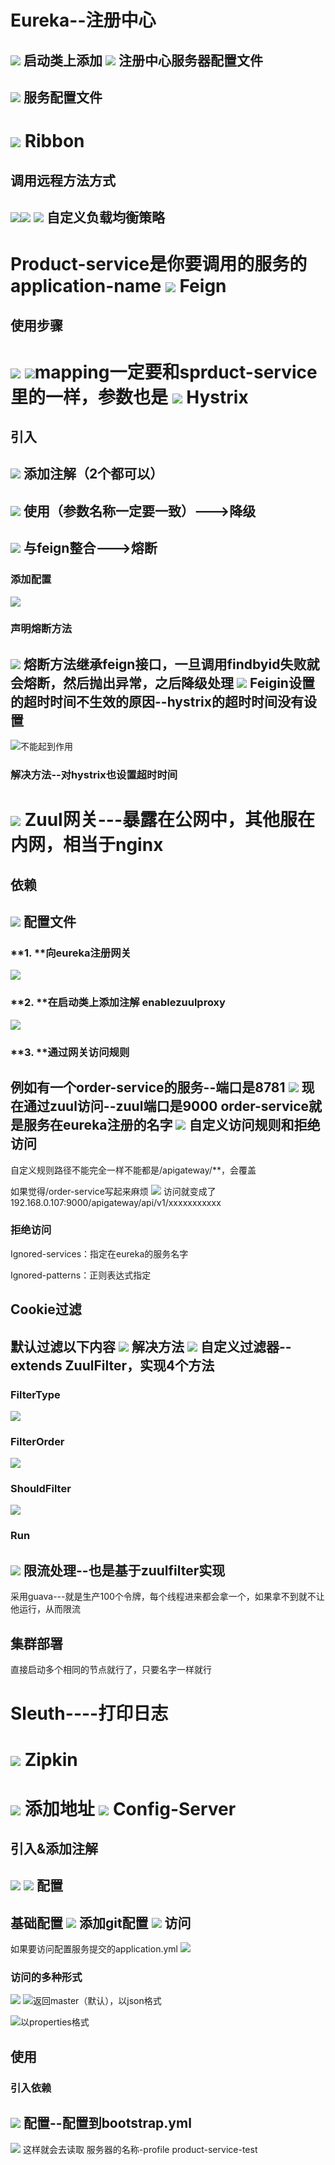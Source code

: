 **Eureka--注册中心**
================
![](../_v_images/_1582725557_29830.png)
启动类上添加
![](../_v_images/_1582725561_8275.png)
****注册中心服务器配置文件****
-------------------
![](../_v_images/_1582725572_24220.png)
****服务配置文件****
--------------
![](../_v_images/_1582725577_24550.png)
****Ribbon****
==============

****调用远程方法方式****
----------------
![](../_v_images/_1582725606_10236.png)![](../_v_images/_1582725610_21847.png)
![](../_v_images/_1582725615_6896.png)
****自定义负载均衡策略****
-----------------

Product-service是你要调用的服务的application-name
![](../_v_images/_1582725619_31767.png)
****Feign****
=============

****使用步骤****
------------
![](../_v_images/_1582725625_12795.png)
![](../_v_images/_1582725632_30387.png)mapping一定要和sprduct-service里的一样，参数也是
![](../_v_images/_1582725636_24084.png)
****Hystrix****
===============

****引入****
----------
![](../_v_images/_1582725642_3399.png)
****添加注解（2个都可以）****
-------------------
![](../_v_images/_1582725646_32220.png)
****使用（参数名称一定要一致）--->降级****
---------------------------
![](../_v_images/_1582725652_26369.png)
****与feign整合--->熔断****
----------------------

### ****添加配置****
![](../_v_images/_1582725658_6806.png)
### ****声明熔断方法****
![](../_v_images/_1582725663_5051.png)
熔断方法继承feign接口，一旦调用findbyid失败就会熔断，然后抛出异常，之后降级处理
![](../_v_images/_1582725670_2509.png)
****Feigin设置的超时时间不生效的原因--hystrix的超时时间没有设置****
---------------------------------------------

![](../_v_images/_1582725678_27527.png)不能起到作用

### ****解决方法--对hystrix也设置超时时间****
![](../_v_images/_1582725685_307.png)
****Zuul网关---暴露在公网中，其他服在内网，相当于nginx****
=======================================

****依赖****
----------
![](../_v_images/_1582725690_15249.png)
****配置文件****
------------

### **1. ******向eureka注册网关****
![](../_v_images/_1582725697_22148.png)
### **2. ******在启动类上添加注解 enablezuulproxy****
![](../_v_images/_1582725702_13045.png)
### **3. ******通过网关访问规则****

例如有一个order-service的服务--端口是8781
![](../_v_images/_1582725709_13168.png)
现在通过zuul访问--zuul端口是9000  order-service就是服务在eureka注册的名字
![](../_v_images/_1582725714_22409.png)
****自定义访问规则和拒绝访问****
--------------------

自定义规则路径不能完全一样不能都是/apigateway/**，会覆盖

如果觉得/order-service写起来麻烦
![](../_v_images/_1582725723_1492.png)
访问就变成了192.168.0.107:9000/apigateway/api/v1/xxxxxxxxxxx

### ****拒绝访问****

Ignored-services：指定在eureka的服务名字

Ignored-patterns：正则表达式指定

****Cookie过滤****
----------------

默认过滤以下内容
![](../_v_images/_1582725733_18851.png)
解决方法
![](../_v_images/_1582725739_30416.png)
****自定义过滤器--extends ZuulFilter，实现4个方法****
-----------------------------------------

### ****FilterType****
![](../_v_images/_1582725744_5990.png)
### ****FilterOrder****
![](../_v_images/_1582725749_18302.png)
### ****ShouldFilter****
![](../_v_images/_1582725754_8987.png)
### ****Run****
![](../_v_images/_1582725762_10314.png)
****限流处理--也是基于zuulfilter实现****
------------------------------

采用guava---就是生产100个令牌，每个线程进来都会拿一个，如果拿不到就不让他运行，从而限流

****集群部署****
------------

直接启动多个相同的节点就行了，只要名字一样就行

****Sleuth----打印日志****
======================
![](../_v_images/_1582725773_32152.png)
****Zipkin****
==============
![](../_v_images/_1582725779_2121.png)
添加地址
![](../_v_images/_1582725783_23767.png)
****Config-Server****
=====================

****引入&添加注解****
---------------
![](../_v_images/_1582725789_1018.png)
![](../_v_images/_1582725794_22553.png)
****配置****
----------

基础配置
![](../_v_images/_1582725798_5973.png)
添加git配置
![](../_v_images/_1582725804_7756.png)
****访问****
----------

如果要访问配置服务提交的application.yml
![](../_v_images/_1582725816_5399.png)
### ****访问的多种形式****
![](../_v_images/_1582725823_16533.png)
![](../_v_images/_1582725828_13740.png)返回master（默认），以json格式

![](../_v_images/_1582725833_14887.png)以properties格式

****使用****
----------

### ****引入依赖****
![](../_v_images/_1582725839_25125.png)
****配置--配置到bootstrap.yml****
----------------------------
![](../_v_images/_1582725844_26573.png)
这样就会去读取  服务器的名称-profile   product-service-test